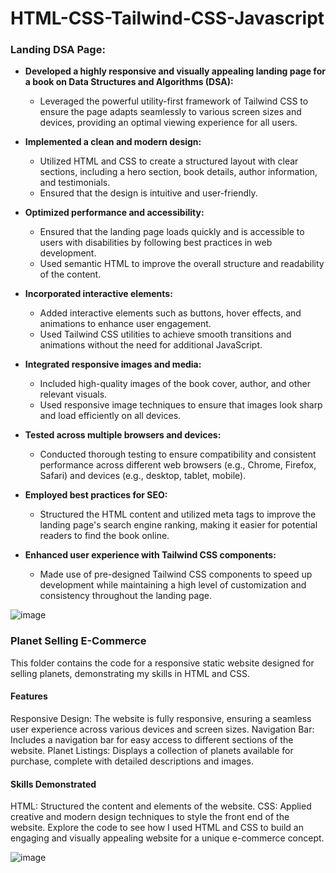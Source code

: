 # HTML-CSS-Tailwind-CSS-Javascript

### Landing DSA Page:

- **Developed a highly responsive and visually appealing landing page for a book on Data Structures and Algorithms (DSA):**
  - Leveraged the powerful utility-first framework of Tailwind CSS to ensure the page adapts seamlessly to various screen sizes and devices, providing an optimal viewing experience for all users.

- **Implemented a clean and modern design:**
  - Utilized HTML and CSS to create a structured layout with clear sections, including a hero section, book details, author information, and testimonials.
  - Ensured that the design is intuitive and user-friendly.

- **Optimized performance and accessibility:**
  - Ensured that the landing page loads quickly and is accessible to users with disabilities by following best practices in web development.
  - Used semantic HTML to improve the overall structure and readability of the content.

- **Incorporated interactive elements:**
  - Added interactive elements such as buttons, hover effects, and animations to enhance user engagement.
  - Used Tailwind CSS utilities to achieve smooth transitions and animations without the need for additional JavaScript.

- **Integrated responsive images and media:**
  - Included high-quality images of the book cover, author, and other relevant visuals.
  - Used responsive image techniques to ensure that images look sharp and load efficiently on all devices.

- **Tested across multiple browsers and devices:**
  - Conducted thorough testing to ensure compatibility and consistent performance across different web browsers (e.g., Chrome, Firefox, Safari) and devices (e.g., desktop, tablet, mobile).

- **Employed best practices for SEO:**
  - Structured the HTML content and utilized meta tags to improve the landing page's search engine ranking, making it easier for potential readers to find the book online.

- **Enhanced user experience with Tailwind CSS components:**
  - Made use of pre-designed Tailwind CSS components to speed up development while maintaining a high level of customization and consistency throughout the landing page.

![image](https://github.com/user-attachments/assets/cb3baa14-d7d5-496e-ac15-9f5f851915ae)

### Planet Selling E-Commerce 

This folder contains the code for a responsive static website designed for selling planets, demonstrating my skills in HTML and CSS.

#### Features
Responsive Design: The website is fully responsive, ensuring a seamless user experience across various devices and screen sizes.
Navigation Bar: Includes a navigation bar for easy access to different sections of the website.
Planet Listings: Displays a collection of planets available for purchase, complete with detailed descriptions and images.

#### Skills Demonstrated
HTML: Structured the content and elements of the website.
CSS: Applied creative and modern design techniques to style the front end of the website.
Explore the code to see how I used HTML and CSS to build an engaging and visually appealing website for a unique e-commerce concept.

![image](https://github.com/user-attachments/assets/4bcdb5dd-1cd7-4095-a371-27817c8bf58d)

